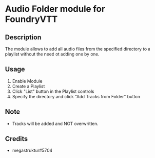 # Audio Folder module for FoundryVTT

## Description
The module allows to add all audio files from the specified directory to a playlist without the need ot adding one by one.

## Usage
1. Enable Module
2. Create a Playlist
3. Click "List" button in the Playlist controls
4. Specify the directory and click "Add Tracks from Folder" button

## Note
- Tracks will be added and NOT overwritten.

## Credits
- megastruktur#5704